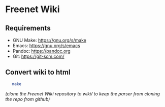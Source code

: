 Freenet Wiki
============

Requirements
------------

- GNU Make: https://gnu.org/s/make
- Emacs: https://gnu.org/s/emacs
- Pandoc: https://pandoc.org
- Git: https://git-scm.com/

Convert wiki to html
--------------------

```sh
   make
```

_(clone the Freenet Wiki repository to wiki/ to keep the parser from
cloning the repo from github)_
